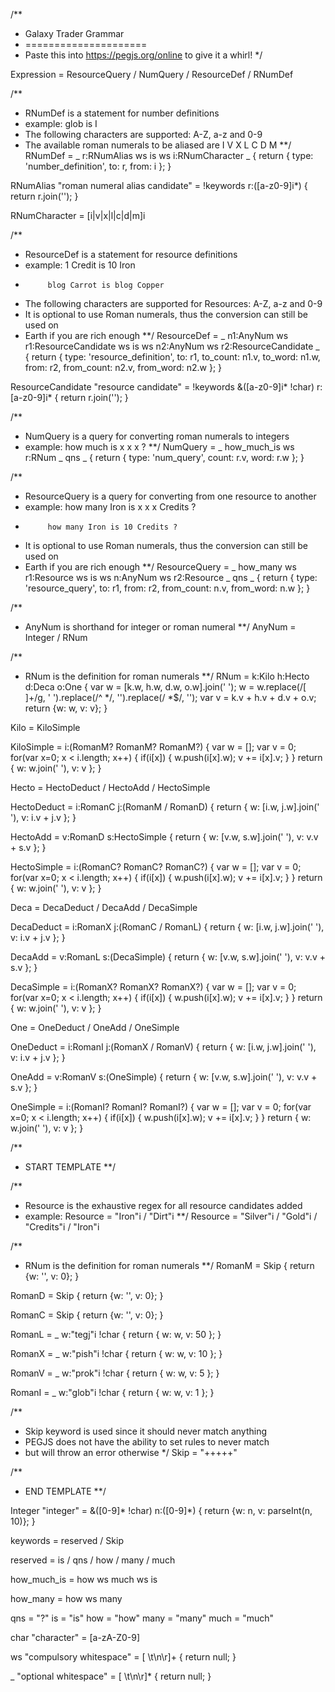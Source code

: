 /**
 * Galaxy Trader Grammar
 * =====================
 * Paste this into https://pegjs.org/online to give it a whirl!
 */

Expression
  = ResourceQuery
  / NumQuery
  / ResourceDef
  / RNumDef

/**
 * RNumDef is a statement for number definitions
 * example: glob is I
 * The following characters are supported: A-Z, a-z and 0-9
 * The available roman numerals to be aliased are I V X L C D M
 **/
RNumDef
  = _ r:RNumAlias ws is ws i:RNumCharacter _ {
  return {
    type: 'number_definition',
    to: r,
    from: i
  };
}

RNumAlias "roman numeral alias candidate"
  = !keywords r:([a-z0-9]i*) { return r.join(''); }

RNumCharacter
  = [i|v|x|l|c|d|m]i

/**
 * ResourceDef is a statement for resource definitions
 * example: 1 Credit is 10 Iron
 *          blog Carrot is blog Copper
 * The following characters are supported for Resources: A-Z, a-z and 0-9
 * It is optional to use Roman numerals, thus the conversion can still be used on
 * Earth if you are rich enough
 **/
ResourceDef
  = _ n1:AnyNum ws r1:ResourceCandidate ws is ws n2:AnyNum ws r2:ResourceCandidate _ {
  return {
    type: 'resource_definition',
    to: r1,
    to_count: n1.v,
    to_word: n1.w,
    from: r2,
    from_count: n2.v,
    from_word: n2.w
  };
}

ResourceCandidate "resource candidate"
  = !keywords &([a-z0-9]i* !char) r:[a-z0-9]i* { return r.join(''); }

/**
 * NumQuery is a query for converting roman numerals to integers
 * example: how much is x x x ?
 **/
NumQuery
  = _ how_much_is ws r:RNum _ qns _ {
  return {
    type: 'num_query',
    count: r.v,
    word: r.w
  };
}

/**
 * ResourceQuery is a query for converting from one resource to another
 * example: how many Iron is x x x Credits ?
 *          how many Iron is 10 Credits ?
 * It is optional to use Roman numerals, thus the conversion can still be used on
 * Earth if you are rich enough
 **/
ResourceQuery
  = _ how_many ws r1:Resource ws is ws n:AnyNum ws r2:Resource _ qns _ {
  return {
    type: 'resource_query',
    to: r1,
    from: r2,
    from_count: n.v,
    from_word: n.w
  };
}

/**
 * AnyNum is shorthand for integer or roman numeral
 **/
AnyNum
  = Integer
  / RNum

/**
 * RNum is the definition for roman numerals
 **/
RNum
  = k:Kilo h:Hecto d:Deca o:One {
    var w = [k.w, h.w, d.w, o.w].join(' ');
    w = w.replace(/[ ]+/g, ' ').replace(/^ */, '').replace(/ *$/, '');
    var v = k.v + h.v + d.v + o.v;
    return {w: w, v: v};
  }

Kilo
  = KiloSimple

KiloSimple
  = i:(RomanM? RomanM? RomanM?) {
    var w = [];
    var v = 0;
    for(var x=0; x < i.length; x++) {
  	  if(i[x]) {
    	w.push(i[x].w);
	    v += i[x].v;
      }
    }
    return { w: w.join(' '), v: v };
  }

Hecto
  = HectoDeduct
  / HectoAdd
  / HectoSimple

HectoDeduct
  = i:RomanC j:(RomanM / RomanD) {
    return { w: [i.w, j.w].join(' '), v: i.v + j.v };
  }

HectoAdd
  = v:RomanD s:HectoSimple {
    return { w: [v.w, s.w].join(' '), v: v.v + s.v };
  }

HectoSimple
  = i:(RomanC? RomanC? RomanC?) {
    var w = [];
    var v = 0;
    for(var x=0; x < i.length; x++) {
  	  if(i[x]) {
    	w.push(i[x].w);
	    v += i[x].v;
      }
    }
    return { w: w.join(' '), v: v };
  }

Deca
  = DecaDeduct
  / DecaAdd
  / DecaSimple

DecaDeduct
  = i:RomanX j:(RomanC / RomanL) {
    return { w: [i.w, j.w].join(' '), v: i.v + j.v };
  }

DecaAdd
  = v:RomanL s:(DecaSimple) {
    return { w: [v.w, s.w].join(' '), v: v.v + s.v };
  }

DecaSimple
  = i:(RomanX? RomanX? RomanX?) {
    var w = [];
    var v = 0;
    for(var x=0; x < i.length; x++) {
  	  if(i[x]) {
    	w.push(i[x].w);
	    v += i[x].v;
      }
    }
    return { w: w.join(' '), v: v };
  }

One
  = OneDeduct
  / OneAdd
  / OneSimple

OneDeduct
  = i:RomanI j:(RomanX / RomanV) {
    return { w: [i.w, j.w].join(' '), v: i.v + j.v };
  }

OneAdd
  = v:RomanV s:(OneSimple) {
    return { w: [v.w, s.w].join(' '), v: v.v + s.v };
  }

OneSimple
  = i:(RomanI? RomanI? RomanI?) {
    var w = [];
    var v = 0;
    for(var x=0; x < i.length; x++) {
  	  if(i[x]) {
    	w.push(i[x].w);
	    v += i[x].v;
      }
    }
    return { w: w.join(' '), v: v };
  }

/**
 * START TEMPLATE
 **/

/**
 * Resource is the exhaustive regex for all resource candidates added
 * example: Resource = "Iron"i / "Dirt"i
 **/
Resource = "Silver"i / "Gold"i / "Credits"i / "Iron"i
  
/**
 * RNum is the definition for roman numerals
 **/
RomanM
  = Skip { return {w: '', v: 0}; }

RomanD
  = Skip { return {w: '', v: 0}; }

RomanC
  = Skip { return {w: '', v: 0}; }

RomanL
  = _ w:"tegj"i !char { return { w: w, v: 50 }; }

RomanX
  = _ w:"pish"i !char { return { w: w, v: 10 }; }

RomanV
  = _ w:"prok"i !char { return { w: w, v: 5 }; }

RomanI
  = _ w:"glob"i !char { return { w: w, v: 1 }; }

/**
 * Skip keyword is used since it should never match anything
 * PEGJS does not have the ability to set rules to never match
 * but will throw an error otherwise
 */
Skip
  = "+++++"

/**
 * END TEMPLATE
 **/

Integer "integer"
  = &([0-9]* !char) n:([0-9]*) { return {w: n, v: parseInt(n, 10)}; }

keywords
  = reserved
  / Skip

reserved
  = is
  / qns
  / how
  / many
  / much

how_much_is
  = how ws much ws is

how_many
  = how ws many

qns = "?"
is = "is"
how = "how"
many = "many"
much = "much"

char "character"
  = [a-zA-Z0-9]

ws "compulsory whitespace"
  = [ \t\n\r]+ { return null; }

_ "optional whitespace"
  = [ \t\n\r]* { return null; }